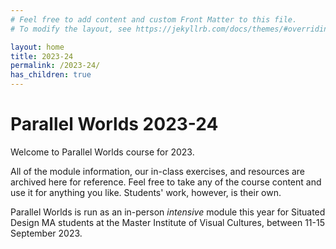 ```yaml
---
# Feel free to add content and custom Front Matter to this file.
# To modify the layout, see https://jekyllrb.com/docs/themes/#overriding-theme-defaults

layout: home
title: 2023-24
permalink: /2023-24/
has_children: true
---
```


<h1>Parallel Worlds 2023-24</h1>

Welcome to Parallel Worlds course for 2023.

All of the module information, our in-class exercises, and resources are archived here for reference. Feel free to take any of the course content and use it for anything you like. Students' work, however, is their own.

Parallel Worlds is run as an in-person _intensive_ module this year for Situated Design MA students at the Master Institute of Visual Cultures, between 11-15 September 2023.
